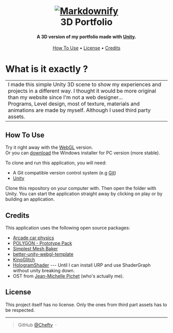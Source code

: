 <h1 align="center">
  <br>
	<a href="https://github.com/Chefty/3D-Portfolio/blob/master/Assets/Textures/3d_portfolio_screenshot.png?raw=true"><img src="https://github.com/Chefty/3D-Portfolio/blob/master/Assets/Textures/3d_portfolio_screenshot.png?raw=true" alt="Markdownify" ></a>
  <br>
  3D Portfolio
</h1>

<h4 align="center">
A 3D version of my portfolio made with <a href="https://unity.com" target="_blank">Unity</a>.</h4>

<!--- <p align="center">
  <a href="https://www.paypal.me/AmitMerchant">
    <img src="https://img.shields.io/badge/$-donate-ff69b4.svg?maxAge=2592000&amp;style=flat">
  </a>
</p>--->

<p align="center">
  <a href="#how-to-use">How To Use</a> •
  <a href="#license">License</a> •
  <a href="#credits">Credits</a>
</p>

<!---![screenshot](https://lien-vers-un-gif)--->
# What is it exactly ?
<table>
<tr>
<td>
I made this simple Unity 3D scene to show my experiences and projects in a different way. I thought it would be more original than my website since I'm not a web designer...<br>
Programs, Level design, most of texture, materials and animations are made by myself. Although I used third party assets.
</td>
</tr>
</table>

## How To Use
Try it right away with the <a href="https://chefty.github.io/assets/unity/portfolio3d/" target="_blank">WebGL</a> version.<br>
Or you can <a href="https://chefty.github.io/projects/" target="_blank">download</a> the Windows installer for PC version (more stable).

To clone and run this application, you will need:
- A Git compatible version control system (e.g [Git](https://git-scm.com))
- [Unity](https://unity.com)

Clone this repository on your computer with. Then open the folder with Unity.
You can start the application straight away by clicking on play or by building an application.

## Credits
This application uses the following open source packages:
- [Arcade car physics](https://assetstore.unity.com/packages/tools/physics/arcade-car-physics-119484)
- [POLYGON - Prototype Pack](https://assetstore.unity.com/packages/3d/props/exterior/polygon-prototype-pack-137126)
- [Simplest Mesh Baker](https://assetstore.unity.com/packages/tools/utilities/simplest-mesh-baker-118123)
- [better-unity-webgl-template](https://github.com/greggman/better-unity-webgl-template)
- [KinoGlitch](https://github.com/keijiro/KinoGlitch)
- [HologramShader](https://github.com/andydbc/HologramShader) --- Until I can install URP and use ShaderGraph without unity breaking down.
- OST from [Jean-Michelle Pichet](https://soundcloud.com/user-587306190-320377549/fallback) (who's actually me).

<!---## Support MAYBE FOR LATER
<a href="patreon-link">
	<img src="https://c5.patreon.com/external/logo/become_a_patron_button@2x.png" width="160">
</a>--->

## License

This project itself has no license.
Only the ones from third part assets has to be respected.

---

> GitHub [@Chefty](https://github.com/Chefty) &nbsp;&middot;&nbsp;
